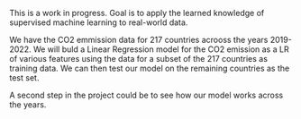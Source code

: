 This is a work in progress. Goal is to apply the learned knowledge of supervised machine learning to real-world data.

We have the CO2 emmission data for 217 countries acrooss the years 2019-2022. We will buld a Linear Regression model for the CO2 emission as a LR of various features using the data for a subset of the 217 countries as training data. We can then test our model on the remaining countries as the test set. 

A second step in the project could be to see how our model works across the years.

